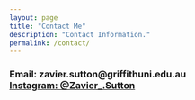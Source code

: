 ```yaml
---
layout: page
title: "Contact Me"
description: "Contact Information."
permalink: /contact/
---
```


<h3> 
Email: zavier.sutton@griffithuni.edu.au <br>
    <a href="https://www.instagram.com/zavier_.sutton/">
Instagram: @Zavier_.Sutton
    </a>
</h3>